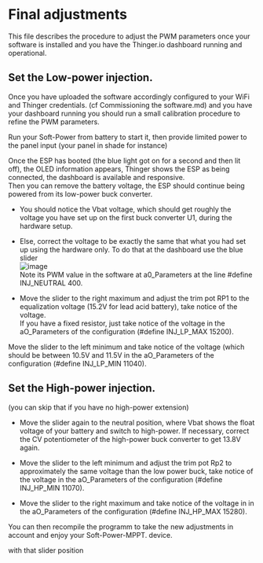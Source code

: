 # Final adjustments
This file describes the procedure to adjust the PWM parameters once your software is installed and you have the Thinger.io dashboard running and operational.

## Set the Low-power injection.
Once you have uploaded the software accordingly configured to your WiFi and Thinger credentials. (cf Commissioning the software.md) and you have your dashboard running
you should run a small calibration procedure to refine the PWM parameters.

Run your Soft-Power from battery to start it, then provide limited power to the panel input (your panel in shade for instance)

Once the ESP has booted (the blue light got on for a second and then lit off), the OLED information appears,  Thinger shows the ESP as being connected, the dashboard is available and responsive.  
Then you can remove the battery voltage, the ESP should continue being powered from its low-power buck converter.

- You should notice the Vbat voltage, which should get roughly the voltage you have set up on the first buck converter U1, during the hardware setup.  

- Else, correct the voltage to be exactly the same that what you had set up using the hardware only.
To do that at the dashboard use the blue slider  
![image](https://user-images.githubusercontent.com/14197155/106478854-f229ac00-64a9-11eb-943e-c67a4a8e8d9e.png)  
Note its PWM value in the software at a0_Parameters at the line #define INJ_NEUTRAL 400.  

- Move the slider to the right maximum and adjust the trim pot RP1 to the equalization voltage (15.2V for lead acid battery), take notice of the voltage.  
If you have a fixed resistor, just take notice of the voltage in the aO_Parameters of the configuration (#define INJ_LP_MAX  15200).

Move the slider to the left minimum and take notice of the voltage (which should be between 10.5V and 11.5V in the aO_Parameters of the configuration (#define INJ_LP_MIN  11040).

## Set the High-power injection.
(you can skip that if you have no high-power extension)
- Move the slider again to the neutral position, where Vbat shows the float voltage of your battery and switch to high-power. If necessary, correct the CV potentiometer of the high-power buck converter to get 13.8V again.

- Move the slider to the left minimum and adjust the trim pot Rp2 to approximately the same voltage than the low power buck, take notice of the voltage in the aO_Parameters of the configuration (#define INJ_HP_MIN  11070).

- Move the slider to the right maximum and take notice of the voltage in in the aO_Parameters of the configuration (#define INJ_HP_MAX  15280).

You can then recompile the programm to take the new adjustments in account and enjoy your Soft-Power-MPPT. device.


with that slider position

